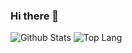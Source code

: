 ### Hi there 👋


![Github Stats](https://github-status.msdnicrosoft.cn/api?username=whyisee&show_icons=true&hide_border=true&include_all_commits=true)
![Top Lang](https://github-status.msdnicrosoft.cn/api/top-langs/?username=whyisee&layout=compact&hide_border=true)
